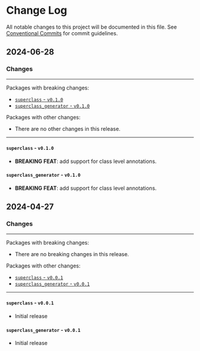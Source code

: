 # Change Log

All notable changes to this project will be documented in this file.
See [Conventional Commits](https://conventionalcommits.org) for commit guidelines.

## 2024-06-28

### Changes

---

Packages with breaking changes:

 - [`superclass` - `v0.1.0`](#superclass---v010)
 - [`superclass_generator` - `v0.1.0`](#superclass_generator---v010)

Packages with other changes:

 - There are no other changes in this release.

---

#### `superclass` - `v0.1.0`

 - **BREAKING** **FEAT**: add support for class level annotations.

#### `superclass_generator` - `v0.1.0`

 - **BREAKING** **FEAT**: add support for class level annotations.


## 2024-04-27

### Changes

---

Packages with breaking changes:

 - There are no breaking changes in this release.

Packages with other changes:

 - [`superclass` - `v0.0.1`](#superclass---v001)
 - [`superclass_generator` - `v0.0.1`](#superclass_generator---v001)

---

#### `superclass` - `v0.0.1`

 - Initial release

#### `superclass_generator` - `v0.0.1`

 - Initial release
